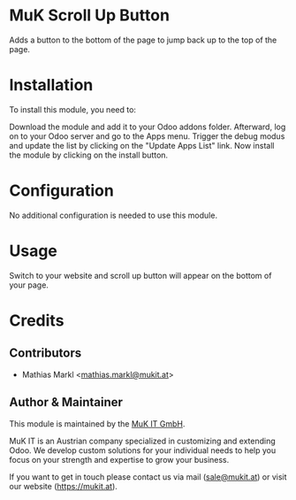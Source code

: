 MuK Scroll Up Button
===============

Adds a button to the bottom of the page to jump back up to the top of the page.

Installation
============

To install this module, you need to:

Download the module and add it to your Odoo addons folder. Afterward, log on to
your Odoo server and go to the Apps menu. Trigger the debug modus and update the
list by clicking on the "Update Apps List" link. Now install the module by
clicking on the install button.

Configuration
============

No additional configuration is needed to use this module.

Usage
============

Switch to your website and scroll up button will appear on the bottom of your page.

Credits
============

Contributors
------------

-	Mathias Markl &lt;<mathias.markl@mukit.at>&gt;

Author & Maintainer
------------

This module is maintained by the [MuK IT GmbH].

MuK IT is an Austrian company specialized in customizing and extending
Odoo. We develop custom solutions for your individual needs to help you
focus on your strength and expertise to grow your business.

If you want to get in touch please contact us via mail (<sale@mukit.at>)
or visit our website (<https://mukit.at>).

  [MuK IT GmbH]: https://www.mukit.at/